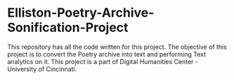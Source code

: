 # Elliston-Poetry-Archive-Sonification-Project
This repository has all the code written for this project. The objective of this project is to convert the Poetry archive into text and performing Text analytics on it. This project is a part of Digital Humanities Center - University of Cincinnati.
